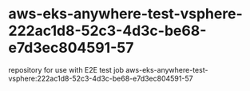 # aws-eks-anywhere-test-vsphere-222ac1d8-52c3-4d3c-be68-e7d3ec804591-57
repository for use with E2E test job aws-eks-anywhere-test-vsphere:222ac1d8-52c3-4d3c-be68-e7d3ec804591-57
